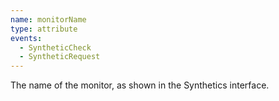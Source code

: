 ```yaml
---
name: monitorName
type: attribute
events:
  - SyntheticCheck
  - SyntheticRequest
---
```


The name of the monitor, as shown in the Synthetics interface.